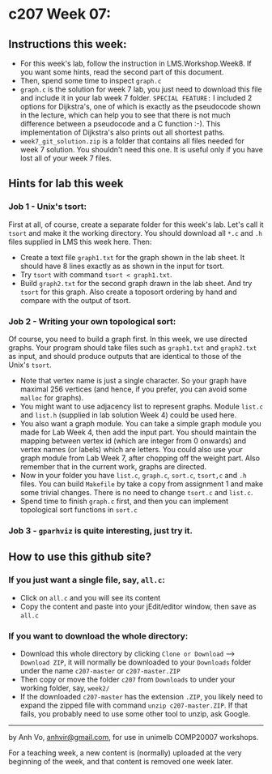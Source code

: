 c207 Week 07:
=======

  Instructions this week:
--------------- 
  * For this week's lab, follow the instruction in LMS.Workshop.Week8. 
If you want some hints, read the second part of this document. 
  * Then, spend some time to inspect `graph.c`
  * `graph.c` is the solution for week 7 lab, you just need to download this file and include it in your lab week 7 folder. `SPECIAL FEATURE:` I included 2 options for Dijkstra's, one of which is exactly as the pseudocode shown in the lecture, which can help you to see that there is not much difference between a pseudocode and a C function :-). This implementation of Dijkstra's also prints out all shortest paths. 
  * `week7_git_solution.zip` is a folder that contains all files needed for week 7 solution. You shouldn't need this one. It is useful only if you have lost all of your week 7 files.

  Hints for lab this week
---------------------------
### Job 1 - Unix's tsort:
First at all, of course, create a separate folder for this week's lab. Let's call it `tsort` and make it the working directory. You should download all `*.c` and `.h` files supplied in LMS this week here. Then: 
  * Create a text file `graph1.txt` for the graph shown in the lab sheet. It should have 8 lines exactly as as shown in the input for tsort.
  * Try `tsort` with command `tsort < graph1.txt`.
  * Build `graph2.txt` for the second graph drawn in the lab sheet. And try `tsort` for this graph. Also create a toposort ordering by hand and compare with the output of tsort.

### Job 2 - Writing your own topological sort:
Of course, you need to build a graph first. In this week, we use directed graphs. Your program should take files such as `graph1.txt` and `graph2.txt` as input, and should produce outputs that are identical to those of the Unix's `tsort`.
  * Note that vertex name is just a single character. So your graph have maximal 256 vertices (and hence, if you prefer, you can avoid some `malloc` for graphs). 
  * You might want to use adjacency list to represent graphs. Module `list.c` and `list.h` (supplied in lab solution Week 4) could be used here.
  * You also want a graph module. You can take a simple graph module you made for Lab Week 4, then add the input part. You should maintain the mapping between vertex id (which are integer from 0 onwards) and vertex names (or labels) which are letters. You could also use your graph module from Lab Week 7, after chopping off the weight part. Also remember that in the current work, graphs are directed.
  * Now in your folder you have `list.c`, `graph.c`, `sort.c`, `tsort,c` and `.h` files. You can build `Makefile` by take a copy from assignment 1 and make some trivial changes. There is no need to change `tsort.c` and `list.c`.
  * Spend time to finish `graph.c` first, and then you can implement topological sort functions in `sort.c`      

### Job 3 - `gparhviz` is quite interesting, just try it.


How to use this github site?
----------------------------
### If you just want a single file, say, `all.c`:
  * Click on `all.c` and you will see its content 
  * Copy the content and paste into your jEdit/editor window, then save as `all.c`

### If you want to download the whole directory:
  * Download this whole directory by clicking `Clone or Download` --> `Download ZIP`, it will normally be downloaded to your `Downloads` folder under the name `c207-master` or `c207-master.ZIP`
  * Then copy or move the folder `c207` from `Downloads` to under your working folder, say, `week2/`
  * If the downloaded `c207-master` has the extension `.ZIP`, you likely need to expand the zipped file with command `unzip c207-master.ZIP`. If that fails, you probably need to use some other tool to unzip, ask Google.
 
-------------------------------------------------------------
by Anh Vo, anhvir@gmail.com, for use in unimelb COMP20007 workshops.

For a teaching week, a new content is (normally) uploaded at the very beginning of the week, and that content is removed one week later.
